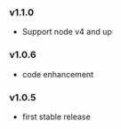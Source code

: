 ### v1.1.0
- Support node v4 and up

### v1.0.6
- code enhancement

### v1.0.5
- first stable release 

